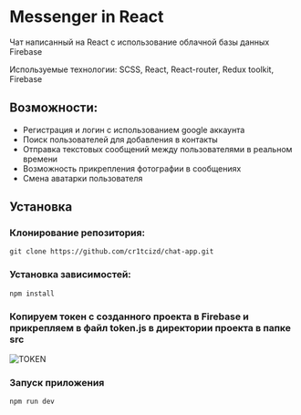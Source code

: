 # Messenger in React
Чат написанный на React с использование облачной базы данных Firebase

Используемые технологии: SCSS, React, React-router, Redux toolkit, Firebase

## Возможности:
- Регистрация и логин с использованием google аккаунта
- Поиск пользователей для добавления в контакты
- Отправка текстовых сообщений между пользователями в реальном времени
- Возможность прикрепления фотографии в сообщениях
- Смена аватарки пользователя

## Установка

### Клонирование репозитория:

``` git clone https://github.com/cr1tcizd/chat-app.git ```

### Установка зависимостей:
```
npm install
```

### Копируем токен с созданного проекта в Firebase и прикрепляем в файл **token.js** в директории проекта в папке **src**
![TOKEN](https://github.com/cr1tcizd/chat-app/assets/158553557/542f6867-4faa-426a-98f7-2b643b7f7b98)

### Запуск приложения 
```
npm run dev
```
